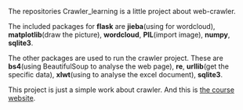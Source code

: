 The repositories Crawler_learning is a little project about web-crawler.   

The included packages for **flask** are **jieba**(using for wordcloud), **matplotlib**(draw the picture), **wordcloud**, **PIL**(import image), **numpy**, **sqlite3**.  

The other packages are used to run the crawler project. These are **bs4**(using BeautifulSoup to analyse the web page), **re**, **urllib**(get the specific data), **xlwt**(using to analyse the excel document), **sqlite3**.   

This project is just a simple work about crawler. And this is [the course website](https://www.bilibili.com/video/BV12E411A7ZQ?spm_id_from=333.337.search-card.all.click).  